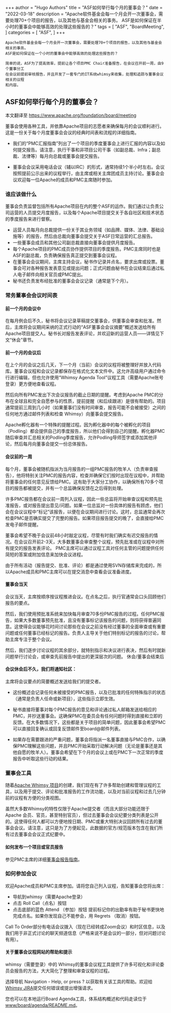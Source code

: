 +++
author = "Hugo Authors"
title = "ASF如何举行每个月的董事会？"
date = "2022-03-18"
description = "Apache软件基金会每一个月会开一次董事会，需要处理70+个项目的报告，以及其他与基金会相关的事务。 ASF是如何保证在半小时的董事会中能够高效的处理这些报告的？"
tags = [
    "ASF",
    "BoardMeeting", 
]
categories = [
    "ASF",
]
+++

```
Apache软件基金会每一个月会开一次董事会，需要处理70+个项目的报告，以及其他与基金会相关的事务。
ASF是如何保证在一个小时的董事会中能够高效的处理这些报告的？

简单的说，ASF为了提高效率，提前让各个项目PMC Chair准备报告，在会议召开前一周，由9个董事分工
在会议前提前审核报告，并且开发了一套专门的IT系统whimsy来收集，处理和追踪与董事会议相关的议程
和内容。
```
## ASF如何举行每个月的董事会？

本文翻译至 https://www.apache.org/foundation/board/meeting

董事会使用各种工具，并依靠Apache项目的志愿者来确保每月的会议顺利进行。这是一份关于每个月度董事会会议的经典时间表和流程的详细指南。

* 我们的“PMC汇报指南”列出了一个项目的季度董事会上进行汇报的内容以及如何提交报告。请注意，执行干事和非项目公司干事（如副总裁、Infra；副总裁、法律等）每月向总裁或董事会提交报告。

* 董事会会议采用电话会议（辅以IRC）的形式，通常持续1个半小时左右。会议按照提前公示出来的议程举行，由主席或相关主席团成员主持讨论。董事会会议欢迎每一位Apache的成员和PMC主席随时参加。

### 谁应该做什么

董事会负责监督包括所有Apache项目在内的整个ASF的运作。我们通过让负责公司运营的人员提交月度报告，以及每个Apache项目提交关于各自社区和技术状态的季度报告来进行督察。

* 运营人员每月向总裁提供一份关于其业务领域（如品牌、媒体、法律、基础设施等）的报告，然后由总裁向董事会提交关于ASF日常运营的汇总报告。
* 一些董事会成员和其他公司副总裁直接向董事会提供月度报告。
* 每个Apache项目的PMC成员协作提供项目的季度报告。PMC主席同时也是ASF的副总裁，负责确保报告真正提交到董事会议程。
* 在董事会会议期间，主席主持会议，秘书作记录并点名，要求出席或投票。董事会可对各种报告发表意见或提出问题；正式问题由秘书在会议结束后通过私人电子邮件向相关官员或PMC提出。
* 秘书还负责发布经批准的董事会会议记录（通常是下个月）。

### 常务董事会会议时间表
#### 前一个月的会议中

在每月例会后不久，秘书将会议记录草稿提交董事会，供董事会审查和批准。然后，主席将会议期间采纳的正式行动的“ASF董事会会议摘要”概述发送给所有Apache项目提交人。秘书长对报告发表评论，并欢迎新的运营人员——详情见下文“休会”章节。

#### 前一个月的会议后

在上个月的会议之后几天，下一个月（当前）会议的议程将被整理好并放入代码库。董事会议程和会议记录都保存在格式化文本文件中。这允许高级用户通过命令行进行编辑，但也允许使用“Whimsy Agenda Tool”议程工具（需要Apache账号登录）更方便地查看议程。

然后向所有PMC发出下次会议报告的截止日期的提醒。考虑到Apache PMC的分布在全球且和完全自愿参与的性质，提前提醒（和后续跟进）是很有帮助的。项目通常提前三周到几小时（如果董事们没有时间审查，报告可能不会被接受）之间的任何地方通过邮件列表和检查 Whimsy）向董事会提交报告。

Apache孵化器有一个特殊的提醒过程。因为孵化器中的每个被孵化的项目（Podling）都会提供自己的季度报告，所以他们会得到自己的提醒。孵化器PMC随后审查并汇总相关的Podling季度报告，允许Podling导师签字或添加其他评论，然后每月向董事会提交一份总体报告。

#### 会议前的一周
每个月，董事会被随机指派为当月报告的一组PMC报告的牧羊人（负责审查报告），他将特别关注PMC的报告内容，检查并确保它们按时出现在议程中，并帮助将董事会的任何意见反馈给PMC。这有助于大家分工协作，以确保所有70多个项目的报告都被提交，并有一个总监确保反馈在之后得到处理。

许多PMC报告都在会议前一周列入议程，因此一些总监将开始审查议程和预先批准报告，或对报告提出意见/问题。如果一位总监对一份具体的报告有顾虑，他们会在会议议程中“标记”该报告，以便在会议期间进行讨论。这时，总监通常会再次检查PMC是否确实提交了完整的报告。如果项目报告提交的晚了，会直接给PMC发电子邮件提醒。

董事会希望不晚于会议前48小时敲定议程，尽管有时我们确实有迟交报告的情况。在会议召开前2-3天，大多数董事会审查整个议程，预先批准或在议程中对所有提交的报告发表评论。 PMC主席可以通过议程工具对任何主管的问题提供任何简短的答案或附加信息来加快会议进程。

由于所有活动（报告提交、批准、评论）都是通过使用SVN存储库来完成的，所以Apache成员和PMC主席可以在提交消息中查看会议准备进度。

#### 董事会当天

会议当天，主席按顺序按议程推进会议。在点名之后，执行官通常会口头回顾他们报告的要点。

然后，我们使用预批准系统来加快每月审查70多份PMC报告的过程。任何PMC报告，如果大多数董事预先批准，且没有董事标记该报告的问题，则将获得普遍同意。这使得会议能够花时间讨论那些在会议之前没有经过董事的全面审查或有重要问题或任何董事已经标记的报告。负责人主导关于他们特别标记的报告的讨论，帮助主席专注于整个会议。

然后，我们逐步讨论议程的其余部分，就特别指示和决议进行表决，然后有时就新问题举行讨论会，或审查先前报告中提出的更深层次的问题。
休会/董事会结束后

#### 会议休会后不久，我们将通知社区：

主席将会议要点的简要概述发送给我们的提交者。

* 这份概述会记录任何未被接受的PMC报告，以及已批准的任何特殊指示的状态（通常是负责人任命或新项目），这些指示立即生效。

* 秘书直接将董事对每个PMC报告的意见和评论通过私人邮箱发送给相应的PMC，并抄送董事会。这确保PMC在委员会有任何问题时得到直接和立即的反馈。在大多数情况下，这些都是关于项目的简单问题，因此董事会希望PMC可以直接回复确认或回复反馈邮件至board@邮件列表。

* 如果存在需要跟进的严重问题，董事会将指派一名董事直接与PMC合作，以确保PMC理解这些问题，并且PMC开始采取行动解决问题（无论是董事还是其他自愿的牧羊人）。董事会希望在下个月的会议上或在PMC下一次正常的季度报告中听取这些行动的结果。

### 董事会工具

 随着[Apache Whimsy 项目](https://whimsy.apache.org/)的创建，我们现在有了许多帮助创建和管理议程的工具，以及用于提交、评论和批准报告的工作流功能，以及对当前议程和过去几分钟前的议程有方便的分类视图。

 虽然大多数Whimsy的特性仅限于Apache提交者（而且大部分功能还限于Apache 会员、官员，甚至特别官员），但过去董事会会议纪要分类列表是公开的。这使得任何人都可以方便地按日期、PMC或重大特别决议回顾所有过去的董事会会议。请注意，这只是为了方便起见，此数据的官方/规范版本包含在我们所有过去董事会会议正式纪要中。

#### 如何发布一个项目或官员报告

参见PMC主席的详细[董事会报告指南](https://www.apache.org/foundation/board/reporting#how)。

### 如何参加会议

欢迎Apache成员和PMC主席参加。请将您自己列入议程，告知董事会您将出席：

* 导航到whimsy（需要Apache登录）
* 点击 Roll Call（点名）按钮
* 点击底部的蓝色 Attend （参加）按钮
提前标记你的出勤率有助于秘书更快地完成点名。如果你发现自己不能参会，用 Regrets （取消）按钮。

Call To Order部分有电话会议拨入（现在已经转成Zoom会议）和时区信息，以及我们用于非正式讨论的聊天频道信息（严格来说不是会议的一部分，但对问题讨论有用）。

#### 关于董事会议程网站的帮助和提示

whimsy（需要登录）中的 Whimsy的董事会议程工具提供了许多可视化和评论委员会报告的方法，大大简化了整理和审查议程的过程。

选择导航 Navigation - Help, or press ? 以获取有关该工具的帮助。欢迎给[Whimsy JIRA](https://issues.apache.org/jira/projects/WHIMSY)提交任何错误或提出增强请求。

您也可以在本地运行Board Agenda工具，体系结构概述和代码走读位于[www/board/agenda/README.md](https://github.com/apache/whimsy/blob/master/www/board/agenda/README.md)。
